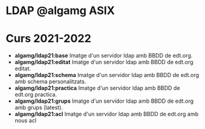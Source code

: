 # LDAP @algamg ASIX
# Curs 2021-2022

* **algamg/ldap21:base** Imatge d'un servidor ldap amb BBDD de edt.org.
* **algamg/ldap21:editat** Imatge d'un servidor ldap amb BBDD de edt.org editat.
* **algamg/ldap21:schema**  Imatge d'un servidor ldap amb BBDD de edt.org amb schema personalitzats.
* **algamg/ldap21:practica** Imatge d'un servidor ldap amb BBDD de edt.org practica.
* **algamg/ldap21:grups** Imatge d'un servidor ldap amb BBDD de edt.org amb grups (latest).
* **algamg/ldap21:acl** Imatge d'un servidor ldap amb BBDD de edt.org amb nous acl

